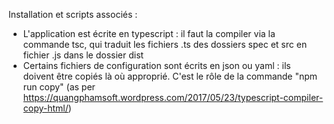 Installation et scripts associés :
- L'application est écrite en typescript : il faut la compiler via la commande tsc, qui traduit les fichiers .ts des dossiers spec et src en fichier .js dans le dossier dist
- Certains fichiers de configuration sont écrits en json ou yaml : ils doivent être copiés là où approprié. C'est le rôle de la commande "npm run copy" (as per https://quangphamsoft.wordpress.com/2017/05/23/typescript-compiler-copy-html/)

